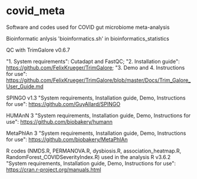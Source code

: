 # covid_meta
Software and codes  used for COVID gut microbiome meta-analysis

Bioinformatic anlysis 'bioinformatics.sh' in bioinformatics_statistics


QC with TrimGalore v0.6.7

"1. System requirements": Cutadapt and FastQC; "2. Installation guide": https://github.com/FelixKrueger/TrimGalore; "3. Demo and 4. Instructions for use": https://github.com/FelixKrueger/TrimGalore/blob/master/Docs/Trim_Galore_User_Guide.md

SPINGO v1.3 "System requirements, Installation guide, Demo, Instructions for use": https://github.com/GuyAllard/SPINGO 

HUMAnN 3 "System requirements, Installation guide, Demo, Instructions for use": https://github.com/biobakery/humann 

MetaPhlAn 3 "System requirements, Installation guide, Demo, Instructions for use": https://github.com/biobakery/MetaPhlAn 


R codes (NMDS.R, PERMANOVA.R, dysbiosis.R, association_heatmap.R, RandomForest_COVIDSeverityIndex.R) used in the analysis
R v3.6.2 "System requirements, Installation guide, Demo, Instructions for use": https://cran.r-project.org/manuals.html 

